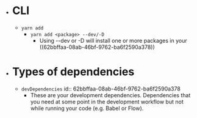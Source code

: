 - # CLI
	- `yarn add`
		- `yarn add <package> --dev/-D`
			- Using --dev or -D will install one or more packages in your ((62bbffaa-08ab-46bf-9762-ba6f2590a378))
- # Types of dependencies
	- `devDependencies`
	  id:: 62bbffaa-08ab-46bf-9762-ba6f2590a378
		- These are your development dependencies. Dependencies that you need at some point in the development workflow but not while running your code (e.g. Babel or Flow).